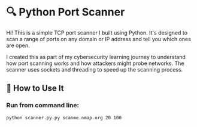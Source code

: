 # 🔍 Python Port Scanner

Hi! This is a simple TCP port scanner I built using Python. 
It's designed to scan a range of ports on any domain or IP address and tell you which ones are open.

I created this as part of my cybersecurity learning journey to understand how port scanning works and how attackers might probe networks.
The scanner uses sockets and threading to speed up the scanning process.

## 🚀 How to Use It

### Run from command line:
```bash
python scanner.py.py scanme.nmap.org 20 100

